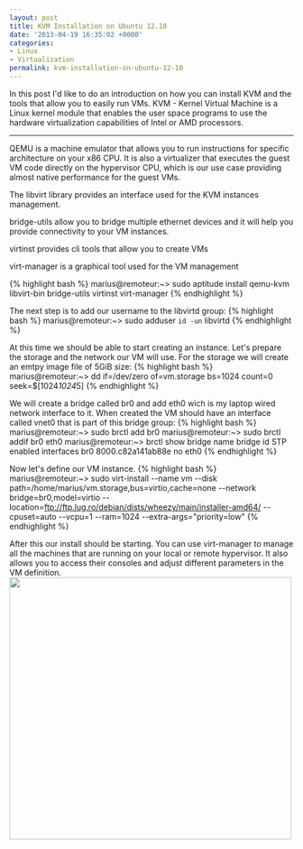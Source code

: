 ```yaml
---
layout: post
title: KVM Installation on Ubuntu 12.10
date: '2013-04-19 16:35:02 +0000'
categories:
- Linux
- Virtualization
permalink: kvm-installation-on-ubuntu-12-10
---
```


In this post I'd like to do an introduction on how you can install KVM and the tools that allow you to easily run VMs.
KVM - Kernel Virtual Machine is a Linux kernel module that enables the user space programs to use the hardware virtualization capabilities of Intel or AMD processors.

___

QEMU is a machine emulator that allows you to run instructions for specific architecture on your x86 CPU. It is also a virtualizer that executes the guest VM code directly on the hypervisor CPU, which is our use case providing almost native performance for the guest VMs.

The libvirt library provides an interface used for the KVM instances management.

bridge-utils allow you to bridge multiple ethernet devices and it will help you provide connectivity to your VM instances.

virtinst provides cli tools that allow you to create VMs

virt-manager is a graphical tool used for the VM management

{% highlight bash %}
marius@remoteur:~\> sudo aptitude install qemu-kvm libvirt-bin bridge-utils virtinst virt-manager
{% endhighlight %} 

The next step is to add our username to the libvirtd group:
{% highlight bash %}
marius@remoteur:~\> sudo adduser `id -un` libvirtd
{% endhighlight %} 

At this time we should be able to start creating an instance. Let's prepare the storage and the network our VM will use.
For the storage we will create an emtpy image file of 5GiB size:
{% highlight bash %}
marius@remoteur:~\> dd if=/dev/zero of=vm.storage bs=1024 count=0 seek=$[1024*1024*5]
{% endhighlight %} 

We will create a bridge called br0 and add eth0 wich is my laptop wired network interface to it. When created the VM should have an interface called vnet0 that is part of this bridge group:
{% highlight bash %}
marius@remoteur:~\> sudo brctl add br0
marius@remoteur:~\> sudo brctl addif br0 eth0
marius@remoteur:~\> brctl show
bridge name      bridge id        STP enabled      interfaces
br0           8000.c82a141ab88e        no          eth0
{% endhighlight %} 

Now let's define our VM instance.
{% highlight bash %}
marius@remoteur:~\> sudo virt-install --name vm --disk path=/home/marius/vm.storage,bus=virtio,cache=none --network bridge=br0,model=virtio --location=ftp://ftp.lug.ro/debian/dists/wheezy/main/installer-amd64/ --cpuset=auto --vcpu=1 --ram=1024 --extra-args="priority=low"
{% endhighlight %} 


After this our install should be starting. You can use virt-manager to manage all the machines that are running on your local or remote hypervisor. It also allows you to access their consoles and adjust different parameters in the VM definition.
<a href="{{'assets/static/virt-manager.png' | prepend: site.baseurl | prepend: site.url }}"><img class="aligncenter size-medium wp-image-147" title="virt-manager" alt="" src="{{'assets/static/virt-manager.png' | prepend: site.baseurl | prepend: site.url }}" width="500" height="465" /></a>
